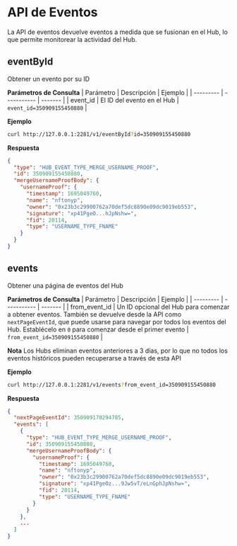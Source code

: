 # API de Eventos

La API de eventos devuelve eventos a medida que se fusionan en el Hub, lo que permite monitorear la actividad del Hub.

## eventById

Obtener un evento por su ID

**Parámetros de Consulta**
| Parámetro | Descripción | Ejemplo |
| --------- | ----------- | ------- |
| event_id | El ID del evento en el Hub | `event_id=350909155450880` |

**Ejemplo**

```bash
curl http://127.0.0.1:2281/v1/eventById?id=350909155450880

```

**Respuesta**

```json
{
  "type": "HUB_EVENT_TYPE_MERGE_USERNAME_PROOF",
  "id": 350909155450880,
  "mergeUsernameProofBody": {
    "usernameProof": {
      "timestamp": 1695049760,
      "name": "nftonyp",
      "owner": "0x23b3c29900762a70def5dc8890e09dc9019eb553",
      "signature": "xp41PgeO...hJpNshw=",
      "fid": 20114,
      "type": "USERNAME_TYPE_FNAME"
    }
  }
}
```

## events

Obtener una página de eventos del Hub

**Parámetros de Consulta**
| Parámetro | Descripción | Ejemplo |
| --------- | ----------- | ------- |
| from_event_id | Un ID opcional del Hub para comenzar a obtener eventos. También se devuelve desde la API como `nextPageEventId`, que puede usarse para navegar por todos los eventos del Hub. Establécelo en `0` para comenzar desde el primer evento | `from_event_id=350909155450880` |

**Nota**
Los Hubs eliminan eventos anteriores a 3 días, por lo que no todos los eventos históricos pueden recuperarse a través de esta API

**Ejemplo**

```bash
curl http://127.0.0.1:2281/v1/events?from_event_id=350909155450880

```

**Respuesta**

```json
{
  "nextPageEventId": 350909170294785,
  "events": [
    {
      "type": "HUB_EVENT_TYPE_MERGE_USERNAME_PROOF",
      "id": 350909155450880,
      "mergeUsernameProofBody": {
        "usernameProof": {
          "timestamp": 1695049760,
          "name": "nftonyp",
          "owner": "0x23b3c29900762a70def5dc8890e09dc9019eb553",
          "signature": "xp41PgeOz...9Jw5vT/eLnGphJpNshw=",
          "fid": 20114,
          "type": "USERNAME_TYPE_FNAME"
        }
      }
    },
    ...
  ]
}
```
